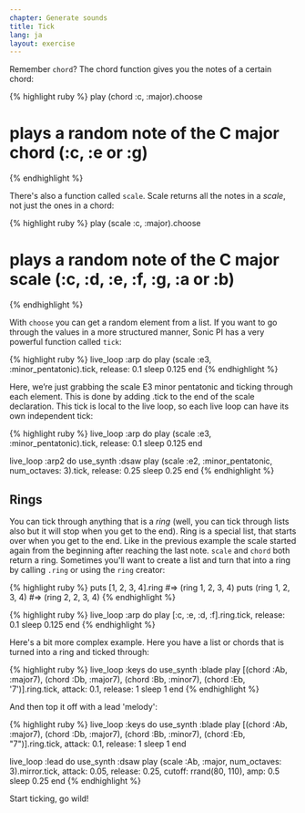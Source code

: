 ```yaml
---
chapter: Generate sounds
title: Tick
lang: ja
layout: exercise
---
```


Remember `chord`? The chord function gives you the notes of a certain chord:

{% highlight ruby %}
play (chord :c, :major).choose
# plays a random note of the C major chord (:c, :e or :g)
{% endhighlight %}

There's also a function called `scale`. Scale returns all the notes in a _scale_, not just the ones in a chord:

{% highlight ruby %}
play (scale :c, :major).choose
# plays a random note of the C major scale (:c, :d, :e, :f, :g, :a or :b)
{% endhighlight %}

With `choose` you can get a random element from a list. If you want to go through the values in a more structured manner, Sonic PI has a very powerful function called `tick`:

{% highlight ruby %}
live_loop :arp do
  play (scale :e3, :minor_pentatonic).tick, release: 0.1
  sleep 0.125
end
{% endhighlight %}

Here, we’re just grabbing the scale E3 minor pentatonic and ticking through each element. This is done by adding .tick to the end of the scale declaration. This tick is local to the live loop, so each live loop can have its own independent tick:

{% highlight ruby %}
live_loop :arp do
  play (scale :e3, :minor_pentatonic).tick, release: 0.1
  sleep 0.125
end

live_loop :arp2 do
  use_synth :dsaw
  play (scale :e2, :minor_pentatonic, num_octaves: 3).tick, release: 0.25
  sleep 0.25
end
{% endhighlight %}

## Rings

You can tick through anything that is a _ring_ (well, you can tick through lists also but it will stop when you get to the end). Ring is a special list, that starts over when you get to the end. Like in the previous example the scale started again from the beginning after reaching the last note. `scale` and `chord` both return a ring. Sometimes you'll want to create a list and turn that into a ring by calling `.ring` or using the `ring` creator:

{% highlight ruby %}
puts [1, 2, 3, 4].ring #=> (ring 1, 2, 3, 4)
puts (ring 1, 2, 3, 4) #=> (ring 2, 2, 3, 4)
{% endhighlight %}

{% highlight ruby %}
live_loop :arp do
  play [:c, :e, :d, :f].ring.tick, release: 0.1
  sleep 0.125
end
{% endhighlight %}

Here's a bit more complex example. Here you have a list or chords that is turned into a ring and ticked through:

{% highlight ruby %}
live_loop :keys do
  use_synth :blade
  play [(chord :Ab, :major7), (chord :Db, :major7), (chord :Bb, :minor7), (chord :Eb, '7')].ring.tick, attack: 0.1, release: 1
  sleep 1
end
{% endhighlight %}

And then top it off with a lead 'melody':

{% highlight ruby %}
live_loop :keys do
  use_synth :blade
  play [(chord :Ab, :major7), (chord :Db, :major7), (chord :Bb, :minor7), (chord :Eb, "7")].ring.tick, attack: 0.1, release: 1
  sleep 1
end

live_loop :lead do
  use_synth :dsaw
  play (scale :Ab, :major, num_octaves: 3).mirror.tick, attack: 0.05, release: 0.25, cutoff: rrand(80, 110), amp: 0.5
  sleep 0.25
end
{% endhighlight %}

Start ticking, go wild!
